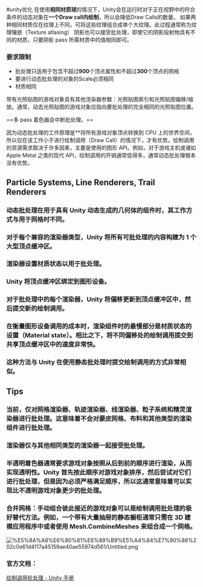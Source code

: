 #unity优化
在使用**相同材质球**的情况下，Unity会在运行时对于正在视野中的符合条件的动态对象在**一个Draw call内绘制**，所以会降低Draw Calls的数量。
如果两种相同材质仅在纹理上不同，可将这些纹理组合成单个大纹理。此过程通常称为纹理镶嵌（Texture atlasing）
阴影也可以接受批处理，即使它的阴影投射物具有不同的材质，只要阴影 pass 所需材质中的值相同即可。

### 要求限制
- 批处理只适用于包含不超过**900**个顶点属性和不超过**300**个顶点的网格
- 要进行动态批处理的对象的Scale必须相同
- 材质相同

带有光照贴图的游戏对象具有其他渲染器参数：光照贴图索引和光照贴图偏移/缩放。通常，动态光照贴图的游戏对象应指向要批处理的完全相同的光照贴图位置。

==多 pass 着色器会中断批处理。==

因为动态批处理的工作原理是**将所有游戏对象顶点转换到 CPU 上的世界空间，所以仅在该工作小于进行绘制调用（Draw Call）的情况下，才有优势。绘制调用的资源需求取决于许多因素，主要是使用的图形 API。例如，对于游戏主机或诸如 Apple Metal 之类的现代 API，绘制调用的开销通常低得多，通常动态批处理根本没有优势。

## Particle Systems, Line Renderers, Trail Renderers

### 动态批处理在用于具有 Unity 动态生成的几何体的组件时，其工作方式与用于网格时不同。

### 对于每个兼容的渲染器类型，Unity 将所有可批处理的内容构建为 1 个大型顶点缓冲区。

### 渲染器设置材质状态以用于批处理。

### Unity 将顶点缓冲区绑定到图形设备。

### 对于批处理中的每个渲染器，Unity 将偏移更新到顶点缓冲区中，然后提交新的绘制调用。

### 在衡量图形设备调用的成本时，渲染组件时的最慢部分是材质状态的设置（Material state）。相比之下，将不同偏移处的绘制调用提交到共享顶点缓冲区中的速度非常快。

### 这种方法与 Unity 在使用静态批处理时提交绘制调用的方式非常相似。

## Tips

### 当前，仅对网格渲染器、轨迹渲染器、线渲染器、粒子系统和精灵渲染器进行批处理。这意味着不会对蒙皮网格、布料和其他类型的渲染组件进行批处理。

### 渲染器仅与其他相同类型的渲染器一起接受批处理。

### 半透明着色器通常要求游戏对象按照从后到前的顺序进行渲染，从而实现透明性。Unity 首先按此顺序对游戏对象排序，然后尝试对它们进行批处理，但是因为必须严格满足顺序，所以这通常意味着可以实现比不透明游戏对象更少的批处理。

### 合并网格：手动组合彼此接近的游戏对象可以是绘制调用批处理的极好替代方法。例如，一个带有大量抽屉的静态橱柜通常只需在 3D 建模应用程序中或者使用 Mesh.CombineMeshes 来组合成一个网格。

![%E5%8A%A8%E6%80%81%E6%89%B9%E5%A4%84%E7%90%86%202c0e61d4117a45159ae40ae55974d561/Untitled.png](动态批处理流程图.png)

### 官方文档：

[绘制调用批处理 - Unity 手册](http://docs.unity3d.com/cn/current/Manual/DrawCallBatching.html)